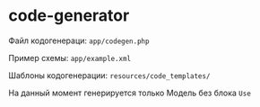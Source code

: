 # code-generator

Файл кодогенераци: `app/codegen.php`

Пример схемы: `app/example.xml`

Шаблоны кодогенерации: `resources/code_templates/`

На данный момент генерируется только Модель без блока `Use`
